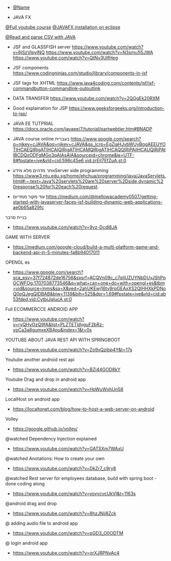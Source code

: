 - [@Name](URL) 

- JAVA FX

[@Full youtube course](https://www.youtube.com/watch?v=9XJicRt_FaI)
[@JAVAFX installation on eclipse](https://www.google.com/search?q=JAVAFX+eclipse&sca_esv=584824679&tbm=vid&sxsrf=AM9HkKmUOpHq2gQMATneORMbfHmfjn-7kw:1700734989901&source=lnms&sa=X&ved=2ahUKEwjt-LfH89mCAxWrSvEDHQmvDLwQ_AUoAXoECAIQAw&biw=1229&bih=566&dpr=1.56#fpstate=ive&vld=cid:f1fadfa7,vid:nz8P528uGjk,st:0)

 [@Read and parse CSV with JAVA](https://mkyong.com/java/how-to-read-and-parse-csv-file-in-java)



- JSF and GLASSFISH server
https://www.youtube.com/watch?v=6jSzVlpylNQ
https://www.youtube.com/watch?v=N3smu1I5JWA
https://www.youtube.com/watch?v=QtNv3UlfHeg


- JSF components
https://www.codingninjas.com/studio/library/components-in-jsf

- JSF tags for XHTML
https://www.java4coding.com/contents/jsf/jsf-commandbutton-commandlink-outputlink

- DATA TRANSFER
https://www.youtube.com/watch?v=2QGgEk20RXM


- Good explaination for JSP
  https://www.geeksforgeeks.org/introduction-to-jsp/

- JAVA EE TUTPRIAL
https://docs.oracle.com/javaee/7/tutorial/partwebtier.htm#BNADP

- JAVA course online בעברית
https://www.google.com/search?q=njkev+cJAVA&oq=njkev+cJAVA&gs_lcrp=EgZjaHJvbWUyBggAEEUYOTIHCAEQIRigATIHCAIQIRigATIHCAMQIRigATIHCAQQIRiPAjIHCAUQIRiPAtIBCDQxODFqMGo3qAIAsAIA&sourceid=chrome&ie=UTF-8#fpstate=ive&vld=cid:596c45e6,vid:zrEjI7EfZuA,st:0


- אתר מדהים מלא מידעServer side programming  https://www3.ntu.edu.sg/home/ehchua/programming/java/JavaServlets.html#:~:text=Java%20servlets%20are%20server%2Dside,dynamic%20response%20for%20each%20request.

- עוד מקור ממדיום
https://medium.com/@mellowacademy0507/getting-started-with-javaserver-faces-jsf-building-dynamic-web-applications-ae0b65a829fc

בניית סרבר

- https://www.youtube.com/watch?v=9vz-Dcdl8JA

GAME WITH SERVER
- https://medium.com/google-cloud/build-a-multi-platform-game-and-backend-api-in-5-minutes-fa8b94017011

OPENGL es
- https://www.google.com/search?sca_esv=37f724872de16756&sxsrf=ACQVn09c_c7qIiUZUYNbDUyJShPpGCWFOg:1707038773546&q=what+can+one+do+with+opengl+es&tbm=vid&source=lnms&sa=X&ved=2ahUKEwj16tv9rpGEAxXS2QIHHXkPDNoQ0pQJegQIDBAB&biw=1139&bih=525&dpr=1.69#fpstate=ive&vld=cid:ab53fded,vid:CytbiJqIucA,st:0


Full ECOMMERCCE ANDROID APP
- https://www.youtube.com/watch?v=ryQHyOzQ9fA&list=PLZTETldyguF2bRz-ypCa3a8gumxeXB4pu&index=1&t=0s

YOUTUBE ABOUT JAVA REST API WITH SPRINGBOOT
- https://www.youtube.com/watch?v=Zo9xQzibp4Y&t=17s

Youtube another android rest api
- https://www.youtube.com/watch?v=BZi44GOD8kY

Youtube Drag and drop in android app
- https://www.youtube.com/watch?v=HpWuWxhUn58

LocalHost on android app
- https://localtonet.com/blog/how-to-host-a-web-server-on-android

Volley
- https://google.github.io/volley/


@watched
Dependency Injection explained
- https://www.youtube.com/watch?v=GATSXm7WAxU

@watched
Anotations: How to create your own
- https://www.youtube.com/watch?v=DkZr7_c9ry8

@watched
Rest server for employees database, build with spring boot - done coding along
- https://www.youtube.com/watch?v=vovvcvcUkVI&t=1163s

@android drag and drop
- https://www.youtube.com/watch?v=8hzJNjj8Zck

@ adding audio file to android app
- https://www.youtube.com/watch?v=pGD3_O0ODTM

@ login android app
- https://www.youtube.com/watch?v=orXJRPNvAc4
